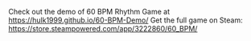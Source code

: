 Check out the demo of 60 BPM Rhythm Game at https://hulk1999.github.io/60-BPM-Demo/
Get the full game on Steam: https://store.steampowered.com/app/3222860/60_BPM/
